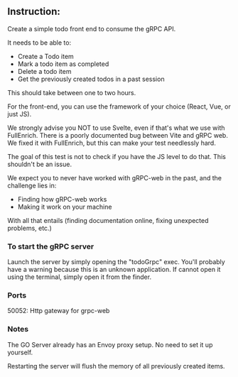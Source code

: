 ## Instruction:

Create a simple todo front end to consume the gRPC API.

It needs to be able to:

-  Create a Todo item
-  Mark a todo item as completed
-  Delete a todo item
-  Get the previously created todos in a past session

This should take between one to two hours.

For the front-end, you can use the framework of your choice (React, Vue, or just JS).

We strongly advise you NOT to use Svelte, even if that's what we use with FullEnrich. There is a poorly documented bug between Vite and gRPC web. We fixed it with FullEnrich, but this can make your test needlessly hard.

The goal of this test is not to check if you have the JS level to do that. This shouldn't be an issue.

We expect you to never have worked with gRPC-web in the past, and the challenge lies in:

-  Finding how gRPC-web works
-  Making it work on your machine

With all that entails (finding documentation online, fixing unexpected problems, etc.)

### To start the gRPC server

Launch the server by simply opening the "todoGrpc" exec. You'll probably have a warning because this is an unknown application. If cannot open it using the terminal, simply open it from the finder.

### Ports

50052: Http gateway for grpc-web

### Notes

The GO Server already has an Envoy proxy setup. No need to set it up yourself.

Restarting the server will flush the memory of all previously created items.
